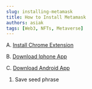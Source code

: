 ```yaml
---
slug: installing-metamask
title: How to Install Metamask
authors: asiak
tags: [Web3, NFTs, Metaverse]
---
```


A. [Install Chrome Extension](https://metamask.io/download/) 


B. [Download Iphone App](https://metamask.io/download/) 


C. [Download Android App](https://metamask.io/download/)



1. Save seed phrase 

